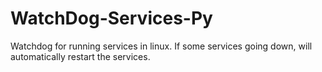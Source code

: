 # WatchDog-Services-Py
Watchdog for running services in linux. If some services going down, will automatically restart the services.

